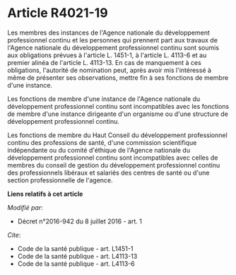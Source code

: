 # Article R4021-19

Les membres des instances de l'Agence nationale du développement professionnel continu et les personnes qui prennent part aux
travaux de l'Agence nationale du développement professionnel continu sont soumis aux obligations prévues à l'article L.
1451-1, à l'article L. 4113-6 et au premier alinéa de l'article L. 4113-13. En cas de manquement à ces obligations,
l'autorité de nomination peut, après avoir mis l'intéressé à même de présenter ses observations, mettre fin à ses fonctions
de membre d'une instance. 

Les fonctions de membre d'une instance de l'Agence nationale du développement professionnel continu sont incompatibles avec
les fonctions de membre d'une instance dirigeante d'un organisme ou d'une structure de développement professionnel continu. 

Les fonctions de membre du Haut Conseil du développement professionnel continu des professions de santé, d'une commission
scientifique indépendante ou du comité d'éthique de l'Agence nationale du développement professionnel continu sont
incompatibles avec celles de membres du conseil de gestion du développement professionnel continu des professionnels libéraux
et salariés des centres de santé ou d'une section professionnelle de l'agence.

**Liens relatifs à cet article**

_Modifié par_:

  - Décret n°2016-942 du 8 juillet 2016 - art. 1

_Cite_:

  - Code de la santé publique - art. L1451-1
  - Code de la santé publique - art. L4113-13
  - Code de la santé publique - art. L4113-6
